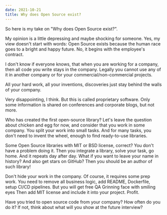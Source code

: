 ```yaml
---
date: 2021-10-21
title: Why does Open Source exist?
---
```


So here is my take on "Why does Open Source exist?".

My opinion is a little depressing and maybe shocking for someone. Yes, my view doesn't start with words: Open Source exists because the human race goes to a bright and happy future. No, it begins with the employee's contract.

I don't know if everyone knows, that when you are working for a company, then all code you write stays in the company. Legally you cannot use any of it in another company or for your commercial/non-commercial projects.

All your hard work, all your inventions, discoveries just stay behind the walls of your company.

Very disappointing, I think. But this is called proprietary software. Only some information is shared on conferences and corporate blogs, but not more.

Who has created the first open-source library? Let's leave the question about chicken and egg for now, and consider that you work in some company. You split your work into small tasks. And for many tasks, you don't need to invent the wheel, enough to find ready-to-use libraries.

Some Open Source libraries with MIT or BSD license, correct? You don't have a problem doing it. Then you integrate a library, solve your task, go home. And it repeats day after day.
What if you want to leave your name in history? And also get stars on GitHub? 
Then you should be an author of such library! 

Don't hide your work in the company. Of course, it requires some prep work.
You need to remove all business logic, add README, Dockerfile, setup CI/CD pipelines. But you will get free QA Grinning face with smiling eyes
Then add MIT license and include it into your project. 
Profit.

Have you tried to open source code from your company? 
How often do you do it? 
If not, think about what will you show at the future interview?